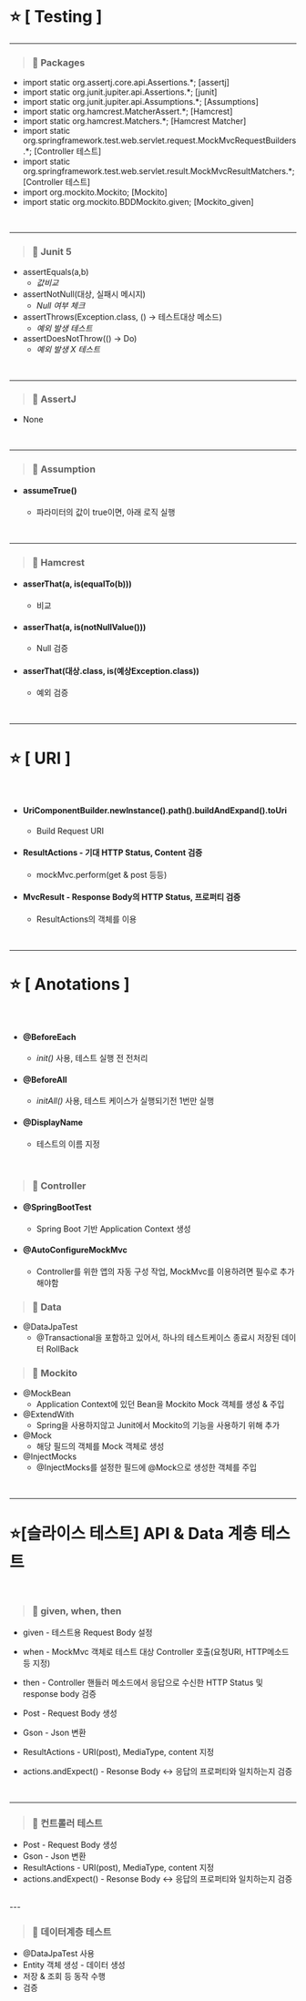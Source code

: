 # ⭐ [ Testing ]

***


> ### 📌 Packages

  * import static org.assertj.core.api.Assertions.*; [assertj]
  * import static org.junit.jupiter.api.Assertions.*; [junit]
  * import static org.junit.jupiter.api.Assumptions.*; [Assumptions]
  * import static org.hamcrest.MatcherAssert.*; [Hamcrest]
  * import static org.hamcrest.Matchers.*; [Hamcrest Matcher]
  * import static org.springframework.test.web.servlet.request.MockMvcRequestBuilders.*; [Controller 테스트]
  * import static org.springframework.test.web.servlet.result.MockMvcResultMatchers.*; [Controller 테스트]
  * import org.mockito.Mockito; [Mockito]
  * import static org.mockito.BDDMockito.given; [Mockito_given]

<br>

***
> ### 📌 Junit 5

* assertEquals(a,b) 
  * *값비교*
* assertNotNull(대상, 실패시 메시지)
  * *Null 여부 체크*
* assertThrows(Exception.class, () -> 테스트대상 메소드)
  * *예외 발생 테스트*
* assertDoesNotThrow(() -> Do) 
  * *예외 발생 X 테스트*

<br>

***
> ### 📌 AssertJ

* None

<br>

***
> ### 📌 Assumption

* #### assumeTrue()
  * 파라미터의 값이 true이면, 아래 로직 실행

<br>

***
> ### 📌 Hamcrest
* #### asserThat(a, is(equalTo(b)))
  * 비교
* #### asserThat(a, is(notNullValue()))
  * Null 검증
* #### asserThat(대상.class, is(예상Exception.class))
  * 예외 검증

<br>

***
# ⭐ [ URI ]

<br>

* #### UriComponentBuilder.newInstance().path().buildAndExpand().toUri
  * Build Request URI

* #### ResultActions - 기대 HTTP Status, Content 검증
  * mockMvc.perform(get & post 등등)

* #### MvcResult - Response Body의 HTTP Status, 프로퍼티 검증
  * ResultActions의 객체를 이용

<br>

***
# ⭐ [ Anotations ]

<br>

* #### @BeforeEach 
  * *init()* 사용, 테스트 실행 전 전처리
* #### @BeforeAll
  * *initAll()* 사용, 테스트 케이스가 실행되기전 1번만 실행
* #### @DisplayName
  * 테스트의 이름 지정

<br>

> ### 📌 Controller 

* #### @SpringBootTest
  * Spring Boot 기반 Application Context 생성
* #### @AutoConfigureMockMvc
  * Controller를 위한 앱의 자동 구성 작업, MockMvc를 이용하려면 필수로 추가해야함

> ### 📌 Data
* @DataJpaTest
  * @Transactional을 포함하고 있어서, 하나의 테스트케이스 종료시 저장된 데이터 RollBack

> ### 📌 Mockito
* @MockBean
  * Application Context에 있던 Bean을 Mockito Mock 객체를 생성 & 주입
* @ExtendWith
  * Spring을 사용하지않고 Junit에서 Mockito의 기능을 사용하기 위해 추가
* @Mock
  * 해당 필드의 객체를 Mock 객체로 생성
* @InjectMocks
  * @InjectMocks를 설정한 필드에 @Mock으로 생성한 객체를 주입

<br>

---
# ⭐[슬라이스 테스트] API & Data 계층 테스트

<br>

> ### 📌 given, when, then

* given - 테스트용 Request Body 설정
* when - MockMvc 객체로 테스트 대상 Controller 호출(요청URI, HTTP메소드 등 지정)
* then - Controller 핸들러 메소드에서 응답으로 수신한 HTTP Status 및 response body 검증


* Post - Request Body 생성
* Gson - Json 변환
* ResultActions - URI(post), MediaType, content 지정
* actions.andExpect() - Resonse Body <-> 응답의 프로퍼티와 일치하는지 검증

<br>

---
> ###  📌 컨트롤러 테스트 

* Post - Request Body 생성
* Gson - Json 변환
* ResultActions - URI(post), MediaType, content 지정
* actions.andExpect() - Resonse Body <-> 응답의 프로퍼티와 일치하는지 검증


<br>
---

> ### 📌 데이터계층 테스트

* @DataJpaTest 사용
* Entity 객체 생성 - 데이터 생성
* 저장 & 조회 등 동작 수행
* 검증
